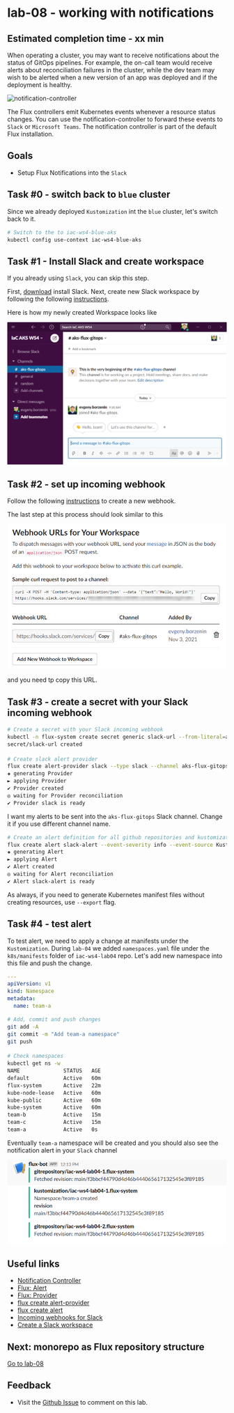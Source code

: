 # lab-08 - working with notifications

## Estimated completion time - xx min

When operating a cluster, you may want to receive notifications about the status of GitOps pipelines. For example, the on-call team would receive alerts about reconciliation failures in the cluster, while the dev team may wish to be alerted when a new version of an app was deployed and if the deployment is healthy.

![notification-controller](https://fluxcd.io/img/notification-controller.png)

The Flux controllers emit Kubernetes events whenever a resource status changes. You can use the notification-controller to forward these events to `Slack` or `Microsoft Teams`. The notification controller is part of the default Flux installation.


## Goals

* Setup Flux Notifications into the `Slack`

## Task #0 - switch back to `blue` cluster

Since we already deployed `Kustomization` int the `blue` cluster, let's switch back to it.

```bash
# Switch to the to iac-ws4-blue-aks
kubectl config use-context iac-ws4-blue-aks
```

## Task #1 - Install Slack and create workspace

If you already using `Slack`, you can skip this step. 

First, [download](https://slack.com/downloads/windows) install Slack.
Next, create new Slack workspace by following the following [instructions](https://slack.com/help/articles/206845317-Create-a-Slack-workspace).

Here is how my newly created Workspace looks like

![ws](images/slack-new-ws.png)

## Task #2 - set up incoming webhook

Follow the following [instructions](https://slack.com/help/articles/115005265063-Incoming-webhooks-for-Slack) to create a new webhook.

The last step at this process should look similar to this

![webhook](images/slack-webhook.png)

and you need tp copy this URL. 


## Task #3 - create a secret with your Slack incoming webhook

```bash
# Create a secret with your Slack incoming webhook
kubectl -n flux-system create secret generic slack-url --from-literal=address=your_slack_webhook
secret/slack-url created

# Create slack alert provider
flux create alert-provider slack --type slack --channel aks-flux-gitops --secret-ref slack-url 
✚ generating Provider
► applying Provider
✔ Provider created
◎ waiting for Provider reconciliation
✔ Provider slack is ready
```

I want my alerts to be sent into the `aks-flux-gitops` Slack channel. Change it if you use different channel name.

```bash
# Create an alert definition for all github repositories and kustomizations
flux create alert slack-alert --event-severity info --event-source Kustomization/* --event-source GitRepository/* --provider-ref slack
✚ generating Alert
► applying Alert
✔ Alert created
◎ waiting for Alert reconciliation
✔ Alert slack-alert is ready
```

As always, if you need to generate Kubernetes manifest files without creating resources, use `--export` flag.

## Task #4 - test alert

To test alert, we need to apply a change at manifests under the `Kustomization`. During `lab-04` we added `namespaces.yaml` file under the `k8s/manifests` folder of `iac-ws4-lab04` repo. Let's add new namespace into this file and push the change.

```yaml
---
apiVersion: v1
kind: Namespace
metadata:
  name: team-a
```

```bash
# Add, commit and push changes
git add -A
git commit -m "Add team-a namespace"
git push

# Check namespaces
kubectl get ns -w
NAME              STATUS   AGE
default           Active   60m
flux-system       Active   22m
kube-node-lease   Active   60m
kube-public       Active   60m
kube-system       Active   60m
team-b            Active   15m
team-c            Active   15m
team-a            Active   0s
```

Eventually `team-a` namespace will be created and you should also see the notification alert in your `Slack` channel

![slack-alert](images/slack-alert.png)


## Useful links

* [Notification Controller](https://fluxcd.io/docs/components/notification/)
* [Flux: Alert](https://fluxcd.io/docs/components/notification/alert/)
* [Flux: Provider](https://fluxcd.io/docs/components/notification/provider/)
* [flux create alert-provider](https://fluxcd.io/docs/cmd/flux_create_alert-provider/)
* [flux create alert](https://fluxcd.io/docs/cmd/flux_create_alert/)
* [Incoming webhooks for Slack](https://slack.com/help/articles/115005265063-Incoming-webhooks-for-Slack)
* [Create a Slack workspace](https://slack.com/help/articles/206845317-Create-a-Slack-workspace)

## Next: monorepo as Flux repository structure

[Go to lab-08](../lab-08/readme.md)

## Feedback

* Visit the [Github Issue](https://github.com/evgenyb/aks-workshops/issues/xx) to comment on this lab.